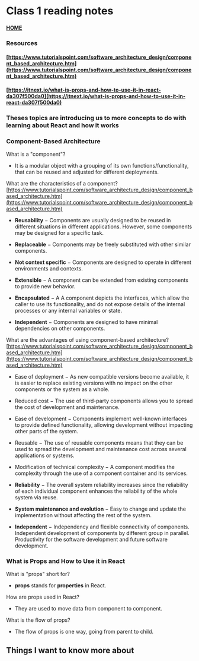 # Class 1 reading notes

#### [HOME](https://cesarderio.github.io/reading-notes/)

### Resources

#### [https://www.tutorialspoint.com/software_architecture_design/component_based_architecture.htm](https://www.tutorialspoint.com/software_architecture_design/component_based_architecture.htm)

#### [https://itnext.io/what-is-props-and-how-to-use-it-in-react-da307f500da0](https://itnext.io/what-is-props-and-how-to-use-it-in-react-da307f500da0)

### Theses topics are introducing us to more concepts to do with learning about React and how it works

### Component-Based Architecture

What is a "component"?

* It is a modular object with a grouping of its own functions/functionality, that can be reused and adjusted for different deployments.

What are the characteristics of a component?
[https://www.tutorialspoint.com/software_architecture_design/component_based_architecture.htm](https://www.tutorialspoint.com/software_architecture_design/component_based_architecture.htm)

* **Reusability** − Components are usually designed to be reused in different situations in different applications. However, some components may be designed for a specific task.

* **Replaceable** − Components may be freely substituted with other similar components.

* **Not context specific** − Components are designed to operate in different environments and contexts.

* **Extensible** − A component can be extended from existing components to provide new behavior.

* **Encapsulated** − A A component depicts the interfaces, which allow the caller to use its functionality, and do not expose details of the internal processes or any internal variables or state.

* **Independent** − Components are designed to have minimal dependencies on other components.

What are the advantages of using component-based architecture?
[https://www.tutorialspoint.com/software_architecture_design/component_based_architecture.htm](https://www.tutorialspoint.com/software_architecture_design/component_based_architecture.htm)

* Ease of deployment − As new compatible versions become available, it is easier to replace existing versions with no impact on the other components or the system as a whole.

* Reduced cost − The use of third-party components allows you to spread the cost of development and maintenance.

* Ease of development − Components implement well-known interfaces to provide defined functionality, allowing development without impacting other parts of the system.

* Reusable − The use of reusable components means that they can be used to spread the development and maintenance cost across several applications or systems.

* Modification of technical complexity − A component modifies the complexity through the use of a component container and its services.

* **Reliability** − The overall system reliability increases since the reliability of each individual component enhances the reliability of the whole system via reuse.

* **System maintenance and evolution** − Easy to change and update the implementation without affecting the rest of the system.

* **Independent** − Independency and flexible connectivity of components. Independent development of components by different group in parallel. Productivity for the software development and future software development.

### What is Props and How to Use it in React

What is "props" short for?

* **props** stands for **properties** in React.

How are props used in React?

* They are used to move data from component to component.

What is the flow of props?

* The flow of props is one way, going from parent to child.

## Things I want to know more about
